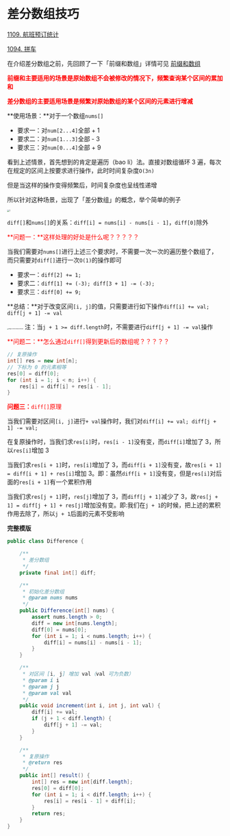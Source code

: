 # 差分数组技巧

[1109. 航班预订统计](https://leetcode-cn.com/problems/corporate-flight-bookings/)

[1094. 拼车](https://leetcode-cn.com/problems/car-pooling/)



在介绍差分数组之前，先回顾了一下「前缀和数组」详情可见 [前缀和数组](./前缀和数组.html)

**<font color='red'>前缀和主要适用的场景是原始数组不会被修改的情况下，频繁查询某个区间的累加和</font>**

**<font color='red'>差分数组的主要适用场景是频繁对原始数组的某个区间的元素进行增减</font>**



**使用场景：**对于一个数组`nums[]`

- 要求一：对`num[2...4]`全部 + 1
- 要求二：对`num[1...3]`全部 - 3
- 要求三：对`num[0...4]`全部 + 9

看到上述情景，首先想到的肯定是遍历（bao li）法。直接对数组循环 3 遍，每次在规定的区间上按要求进行操作，此时时间复杂度`O(3n)`

但是当这样的操作变得频繁后，时间复杂度也呈线性递增

所以针对这种场景，出现了「差分数组」的概念，举个简单的例子

<img src="https://cdn.jsdelivr.net/gh/LFool/image-hosting@master/20220824/0033381661272418Db5Wku1.svg" alt="1" style="zoom:33%;" />

`diff[]`和`nums[]`的关系：`diff[i] = nums[i] - nums[i - 1]`，`diff[0]`除外

<font color='red'>**问题一：**这样处理的好处是什么呢？？？？？</font>

当我们需要对`nums[]`进行上述三个要求时，不需要一次一次的遍历整个数组了，而只需要对`diff[]`进行一次`O(1)`的操作即可

- 要求一：`diff[2] += 1;`
- 要求二：`diff[1] += (-3); diff[3 + 1] -= (-3);`
- 要求三：`diff[0] += 9;`

**总结：**对于改变区间`[i, j]`的值，只需要进行如下操作`diff[i] += val; diff[j + 1] -= val`

<img src="https://cdn.jsdelivr.net/gh/LFool/image-hosting@master/20220226/16402516458648251645864825235pN5IJY.png" alt="image-20220226164025008" style="zoom:18%;" /> 注：当`j + 1 >= diff.length`时，不需要进行`diff[j + 1] -= val`操作

<font color='red'>**问题二：**怎么通过`diff[]`得到更新后的数组呢？？？？？</font>

```java
// 复原操作
int[] res = new int[n];
// 下标为 0 的元素相等
res[0] = diff[0];
for (int i = 1; i < n; i++) {
    res[i] = diff[i] + res[i - 1];
}
```

<font color='red'>**问题三：**`diff[]`原理</font>

当我们需要对区间`[i, j]`进行`+ val`操作时，我们对`diff[i] += val; diff[j + 1] -= val;`

在复原操作时，当我们求`res[i]`时，`res[i - 1]`没有变，而`diff[i]`增加了 3，所以`res[i]`增加 3

当我们求`res[i + 1]`时，`res[i]`增加了 3，而`diff[i + 1]`没有变，故`res[i + 1] = diff[i + 1] + res[i]`增加 3。即：虽然`diff[i + 1]`没有变，但是`res[i]`对后面的`res[i + 1]`有一个累积作用

当我们求`res[j + 1]`时，`res[j]`增加了 3，而`diff[j + 1]`减少了 3，故`res[j + 1] = diff[j + 1] + res[j]`增加没有变。即:我们在`j + 1`的时候，把上述的累积作用去除了，所以`j + 1`后面的元素不受影响



**完整模版**

```java
public class Difference {

    /**
     * 差分数组
     */
    private final int[] diff;

    /**
     * 初始化差分数组
     * @param nums nums
     */
    public Difference(int[] nums) {
        assert nums.length > 0;
        diff = new int[nums.length];
        diff[0] = nums[0];
        for (int i = 1; i < nums.length; i++) {
            diff[i] = nums[i] - nums[i - 1];
        }
    }

    /**
     * 对区间 [i, j] 增加 val（val 可为负数）
     * @param i i
     * @param j j
     * @param val val
     */
    public void increment(int i, int j, int val) {
        diff[i] += val;
        if (j + 1 < diff.length) {
            diff[j + 1] -= val;
        }
    }

    /**
     * 复原操作
     * @return res
     */
    public int[] result() {
        int[] res = new int[diff.length];
        res[0] = diff[0];
        for (int i = 1; i < diff.length; i++) {
            res[i] = res[i - 1] + diff[i];
        }
        return res;
    }
}
```



